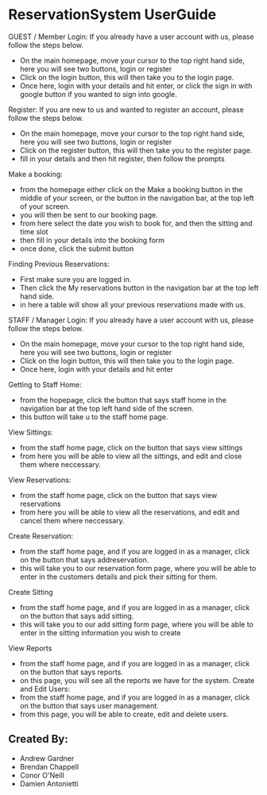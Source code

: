 # ReservationSystem UserGuide

GUEST / Member
Login:
If you already have a user account with us, please follow the steps below.
- On the main homepage, move your cursor to the top right hand side, here you will see two buttons, login or register
- Click on the login button, this will then take you to the login page.
- Once here, login with your details and hit enter, or click the sign in with google button if you wanted to sign into google.

Register:
If you are new to us and wanted to register an account, please follow the steps below.
- On the main homepage, move your cursor to the top right hand side, here you will see two buttons, login or register
- Click on the register button, this will then take you to the register page.
- fill in your details and then hit register, then follow the prompts

Make a booking:
- from the homepage either click on the Make a booking button in the middle of your screen, or the button in the navigation bar, at the top left of your screen.
- you will then be sent to our booking page.
- from here select the date you wish to book for, and then the sitting and time slot
- then fill in your details into the booking form
- once done, click the submit button

Finding Previous Reservations:
- First make sure you are logged in.
- Then click the My reservations button in the navigation bar at the top left hand side.
- in here a table will show all your previous reservations made with us.

STAFF / Manager
Login:
If you already have a user account with us, please follow the steps below.
- On the main homepage, move your cursor to the top right hand side, here you will see two buttons, login or register
- Click on the login button, this will then take you to the login page.
- Once here, login with your details and hit enter

Getting to Staff Home:
- from the hopepage, click the button that says staff home in the navigation bar at the top left hand side of the screen.
- this button will take u to the staff home page.

View Sittings:
- from the staff home page, click on the button that says view sittings
- from here you will be able to view all the sittings, and edit and close them where neccessary.

View Reservations:
- from the staff home page, click on the button that says view reservations
- from here you will be able to view all the reservations, and edit and cancel them where neccessary.

Create Reservation:
- from the staff home page, and if you are logged in as a manager, click on the button that says addreservation.
- this will take you to our reservation form page, where you will be able to enter in the customers details and pick their sitting for them.

Create Sitting
- from the staff home page, and if you are logged in as a manager, click on the button that says add sitting.
- this will take you to our add sitting form page, where you will be able to enter in the sitting information you wish to create

View Reports
- from the staff home page, and if you are logged in as a manager, click on the button that says reports.
- on this page, you will see all the reports we have for the system.
Create and Edit Users:
- from the staff home page, and if you are logged in as a manager, click on the button that says user management.
- from this page, you will be able to create, edit and delete users.






## Created By:

- Andrew Gardner
- Brendan Chappell
- Conor O'Neill
- Damien Antonietti
